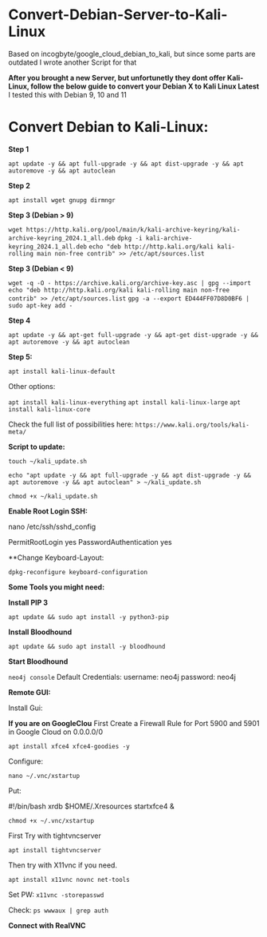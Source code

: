 # Convert-Debian-Server-to-Kali-Linux
Based on  incogbyte/google_cloud_debian_to_kali, but since some parts are outdated I wrote another Script for that

**After you brought a new Server, but unfortunetly they dont offer Kali-Linux, follow the below guide to convert your Debian X to Kali Linux Latest**
I tested this with Debian 9, 10 and 11

# Convert Debian to Kali-Linux:

**Step 1**

`apt update -y && apt full-upgrade -y && apt dist-upgrade -y && apt autoremove -y && apt autoclean`

**Step 2**

`apt install wget gnupg dirmngr`

**Step 3 (Debian > 9)**

`wget https://http.kali.org/pool/main/k/kali-archive-keyring/kali-archive-keyring_2024.1_all.deb`
`dpkg -i kali-archive-keyring_2024.1_all.deb`
`echo "deb http://http.kali.org/kali kali-rolling main non-free contrib" >> /etc/apt/sources.list`

**Step 3 (Debian < 9)**

`wget -q -O - https://archive.kali.org/archive-key.asc | gpg --import`
`echo "deb http://http.kali.org/kali kali-rolling main non-free contrib" >> /etc/apt/sources.list`
`gpg -a --export ED444FF07D8D0BF6 | sudo apt-key add -`

**Step 4**

`apt update -y && apt-get full-upgrade -y && apt-get dist-upgrade -y && apt autoremove -y && apt autoclean`

**Step 5:**

`apt install kali-linux-default`

Other options:

`apt install kali-linux-everything`
`apt install kali-linux-large`
`apt install kali-linux-core`
 

Check the full list of possibilities here:
`https://www.kali.org/tools/kali-meta/`


**Script to update:**

`touch ~/kali_update.sh`

`echo "apt update -y && apt full-upgrade -y && apt dist-upgrade -y && apt autoremove -y && apt autoclean" > ~/kali_update.sh`

`chmod +x ~/kali_update.sh`

**Enable Root Login SSH:**

nano /etc/ssh/sshd_config

PermitRootLogin yes
PasswordAuthentication yes

**Change Keyboard-Layout:

`dpkg-reconfigure keyboard-configuration` 

**Some Tools you might need:**

**Install PIP 3**

`apt update && sudo apt install -y python3-pip`

**Install Bloodhound**

`apt update && sudo apt install -y bloodhound`

**Start Bloodhound**

`neo4j console` Default Credentials: username: neo4j password: neo4j

**Remote GUI:**

Install Gui:

**If you are on GoogleClou** First Create a Firewall Rule for Port 5900 and 5901 in Google Cloud on 0.0.0.0/0

`apt install xfce4 xfce4-goodies -y`

Configure:

`nano ~/.vnc/xstartup`

Put:

#!/bin/bash
xrdb $HOME/.Xresources
startxfce4 &

`chmod +x ~/.vnc/xstartup`


First Try with tightvncserver 

`apt install tightvncserver`

Then try with X11vnc if you need.

`apt install x11vnc novnc net-tools`

Set PW:
`x11vnc -storepasswd`

Check:
`ps wwwaux | grep auth`

**Connect with RealVNC**
